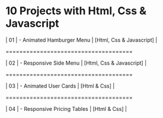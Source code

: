 # 10 Projects with Html, Css & Javascript

| 01 | - Animated Hamburger Menu | [Html, Css & Javascript] |

=====================================

| 02 | - Responsive Side Menu | [Html, Css & Javascript] |

=====================================

| 03 | - Animated User Cards | [Html & Css] |

=====================================

| 04 | - Responsive Pricing Tables | [Html & Css] |
